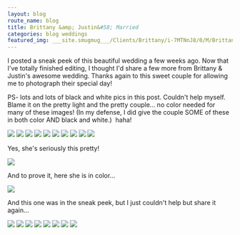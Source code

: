 ```yaml
---
layout: blog
route_name: blog
title: Brittany &amp; Justin&#58; Married
categories: blog weddings
featured_img: ___site.smugmug___/Clients/Brittany/i-7MTNnJ8/0/M/BrittanyJustin%203-M.jpg
---
```


I posted a sneak peek of this beautiful wedding a few weeks ago. Now that I've totally finished editing, I thought I'd share a few more from Brittany &amp; Justin's awesome wedding. Thanks again to this sweet couple for allowing me to photograph their special day!

PS- lots and lots of black and white pics in this post. Couldn't help myself. Blame it on the pretty light and the pretty couple... no color needed for many of these images! (In my defense, I did give the couple SOME of these in both color AND black and white.)  haha!

<img src="{{site.smugmug}}/Clients/Brittany/i-7MTNnJ8/0/M/BrittanyJustin%203-M.jpg"/>
<img src="{{site.smugmug}}/Clients/Brittany/i-wv84nhT/0/XL/BrittanyJustin%2016-XL.jpg"/>
<img src="{{site.smugmug}}/Clients/Brittany/i-PVRWdNJ/0/XL/BrittanyJustin%2023-XL.jpg"/>
<img src="{{site.smugmug}}/Clients/Brittany/i-FhBqzbk/0/M/BrittanyJustin%2056-M.jpg"/>
<img src="{{site.smugmug}}/Clients/Brittany/i-JshCpQv/0/M/BrittanyJustin%2057-M.jpg"/>
<img src="{{site.smugmug}}/Clients/Brittany/i-qhBMP2L/0/M/BrittanyJustin%2060-M.jpg"/>
<img src="{{site.smugmug}}/Clients/Brittany/i-ZpzhnHc/0/XL/BrittanyJustin%2070-XL.jpg"/>
<img src="{{site.smugmug}}/Clients/Brittany/i-V9p3w4M/0/XL/BrittanyJustin%2071-XL.jpg"/>
<img src="{{site.smugmug}}/Clients/Brittany/i-s7QhS6p/0/XL/BrittanyJustin%2096-XL.jpg"/>
<img src="{{site.smugmug}}/Clients/Brittany/i-z3BnM48/0/M/BrittanyJustin%20106-M.jpg"/>

Yes, she's seriously this pretty!

<img src="{{site.smugmug}}/Clients/Brittany/i-3hg7Tmv/0/XL/BrittanyJustin%20119-XL.jpg"/>

And to prove it, here she is in color...

<img src="{{site.smugmug}}/Clients/Brittany/i-7NnprdT/0/XL/BrittanyJustin%20120-XL.jpg"/>

And this one was in the sneak peek, but I just couldn't help but share it again...

<img src="{{site.smugmug}}/Clients/Brittany/i-thfhdBB/0/M/BrittanyJustin%20127-M.jpg"/>
<img src="{{site.smugmug}}/Clients/Brittany/i-GnkCXzH/0/M/BrittanyJustin%20132-M.jpg"/>
<img src="{{site.smugmug}}/Clients/Brittany/i-4sgvxw6/0/XL/BrittanyJustin%20175-XL.jpg"/>
<img src="{{site.smugmug}}/Clients/Brittany/i-R9XTGzR/0/M/BrittanyJustin%20272-M.jpg"/>
<img src="{{site.smugmug}}/Clients/Brittany/i-NfD5z33/0/M/BrittanyJustin%20313-M.jpg"/>
<img src="{{site.smugmug}}/Clients/Brittany/i-8jmtxwK/0/M/BrittanyJustin%20379-M.jpg"/>
<img src="{{site.smugmug}}/Clients/Brittany/i-fBfQ4j2/0/M/BrittanyJustin%20401-M.jpg"/>
<img src="{{site.smugmug}}/Clients/Brittany/i-QXsgW8q/0/XL/BrittanyJustin%20419-XL.jpg"/>
